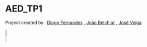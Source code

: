 # AED_TP1
Project created by : [Diogo Fernandes](https://github.com/diogotvf7) , [João Belchior](https://github.com/b3lchior) , [José Veiga](https://github.com/kikoveiga)

<img src="https://user-images.githubusercontent.com/76122976/198676936-400bde9d-add0-45f2-ac68-47cf20f7c5ad.png" width=10% height=10%>

